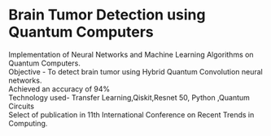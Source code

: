 # Brain Tumor Detection using Quantum Computers

Implementation of Neural Networks and Machine Learning Algorithms on Quantum Computers. <br/>
Objective - To detect brain tumor using Hybrid Quantum Convolution neural networks. <br/>
Achieved an accuracy of 94%<br/>
Technology used- Transfer Learning,Qiskit,Resnet 50, Python ,Quantum Circuits
<br/>
Select of publication in 11th International Conference on Recent Trends in Computing.
